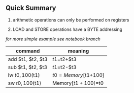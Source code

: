  ## Quick Summary
 
 1. arithmetic operations can only be performed on registers
 
 2. LOAD and STORE operations have a BYTE addressing
 
 _for more simple example see notebook branch_

| command | meaning |
|-|-|
| add   $t1, $t2, $t3 | $t1=$t2+$t3 |
| sub	$t1, $t2, $t3 | $t1=$t2-$t3 |
| lw	$t0, 100($t1) | $t0=Memory[$t1+100] |
| sw	$t0, 100($t1) | Memory[$t1+100]=$t0 |
